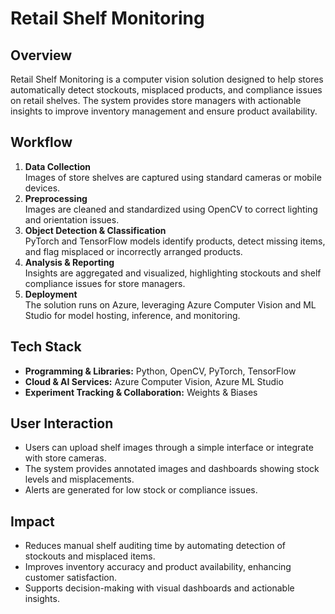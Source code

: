 # Retail Shelf Monitoring

## Overview
Retail Shelf Monitoring is a computer vision solution designed to help stores automatically detect stockouts, misplaced products, and compliance issues on retail shelves. The system provides store managers with actionable insights to improve inventory management and ensure product availability.

## Workflow
1. **Data Collection**  
   Images of store shelves are captured using standard cameras or mobile devices.
2. **Preprocessing**  
   Images are cleaned and standardized using OpenCV to correct lighting and orientation issues.
3. **Object Detection & Classification**  
   PyTorch and TensorFlow models identify products, detect missing items, and flag misplaced or incorrectly arranged products.
4. **Analysis & Reporting**  
   Insights are aggregated and visualized, highlighting stockouts and shelf compliance issues for store managers.
5. **Deployment**  
   The solution runs on Azure, leveraging Azure Computer Vision and ML Studio for model hosting, inference, and monitoring.

## Tech Stack
- **Programming & Libraries:** Python, OpenCV, PyTorch, TensorFlow  
- **Cloud & AI Services:** Azure Computer Vision, Azure ML Studio  
- **Experiment Tracking & Collaboration:** Weights & Biases  

## User Interaction
- Users can upload shelf images through a simple interface or integrate with store cameras.
- The system provides annotated images and dashboards showing stock levels and misplacements.
- Alerts are generated for low stock or compliance issues.

## Impact
- Reduces manual shelf auditing time by automating detection of stockouts and misplaced items.
- Improves inventory accuracy and product availability, enhancing customer satisfaction.
- Supports decision-making with visual dashboards and actionable insights.